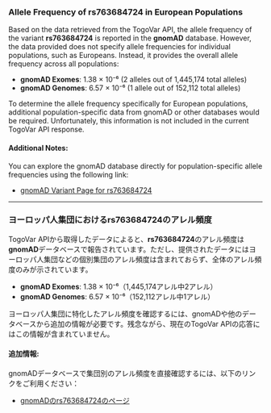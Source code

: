 ### Allele Frequency of rs763684724 in European Populations

Based on the data retrieved from the TogoVar API, the allele frequency of the variant **rs763684724** is reported in the **gnomAD** database. However, the data provided does not specify allele frequencies for individual populations, such as Europeans. Instead, it provides the overall allele frequency across all populations:

- **gnomAD Exomes**: 1.38 × 10⁻⁶ (2 alleles out of 1,445,174 total alleles)
- **gnomAD Genomes**: 6.57 × 10⁻⁶ (1 allele out of 152,112 total alleles)

To determine the allele frequency specifically for European populations, additional population-specific data from gnomAD or other databases would be required. Unfortunately, this information is not included in the current TogoVar API response.

#### Additional Notes:
You can explore the gnomAD database directly for population-specific allele frequencies using the following link:
- [gnomAD Variant Page for rs763684724](https://gnomad.broadinstitute.org/variant/19-35033886-C-T?dataset=gnomad_r4)

---

### ヨーロッパ人集団におけるrs763684724のアレル頻度

TogoVar APIから取得したデータによると、**rs763684724**のアレル頻度は**gnomAD**データベースで報告されています。ただし、提供されたデータにはヨーロッパ人集団などの個別集団のアレル頻度は含まれておらず、全体のアレル頻度のみが示されています。

- **gnomAD Exomes**: 1.38 × 10⁻⁶（1,445,174アレル中2アレル）
- **gnomAD Genomes**: 6.57 × 10⁻⁶（152,112アレル中1アレル）

ヨーロッパ人集団に特化したアレル頻度を確認するには、gnomADや他のデータベースから追加の情報が必要です。残念ながら、現在のTogoVar APIの応答にはこの情報が含まれていません。

#### 追加情報:
gnomADデータベースで集団別のアレル頻度を直接確認するには、以下のリンクをご利用ください：
- [gnomADのrs763684724のページ](https://gnomad.broadinstitute.org/variant/19-35033886-C-T?dataset=gnomad_r4)